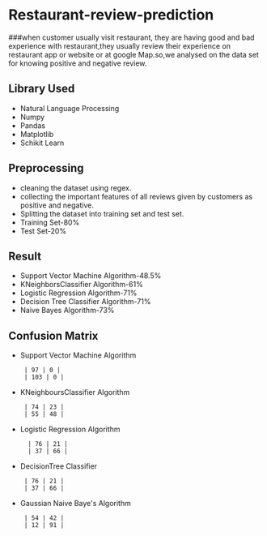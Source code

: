 # Restaurant-review-prediction

###when customer usually visit restaurant, they are having good and bad experience with restaurant,they usually review their experience on restaurant app or website or at google Map.so,we analysed on the data set for knowing positive and negative review.

## Library Used

* Natural Language Processing
* Numpy
* Pandas
* Matplotlib
* Schikit Learn

## Preprocessing

* cleaning the dataset using regex.
* collecting the important features of all reviews given by customers as positive and negative.
* Splitting the dataset into training set and test set.
* Training Set-80%
* Test Set-20%

## Result

* Support Vector Machine Algorithm-48.5%
* KNeighborsClassifier Algorithm-61%
* Logistic Regression Algorithm-71%
* Decision Tree Classifier Algorithm-71%
* Naive Bayes Algorithm-73%

## Confusion Matrix

* Support Vector Machine Algorithm
       
       
       | 97 | 0 |
       | 103 | 0 |
       
* KNeighboursClassifier Algorithm

       | 74 | 23 |
       | 55 | 48 |

* Logistic Regression Algorithm

        | 76 | 21 |
        | 37 | 66 |
        
 * DecisionTree Classifier
 
        | 76 | 21 |
        | 37 | 66 |
        
 * Gaussian Naive Baye's Algorithm
 
        | 54 | 42 |
        | 12 | 91 |
  
 
 
